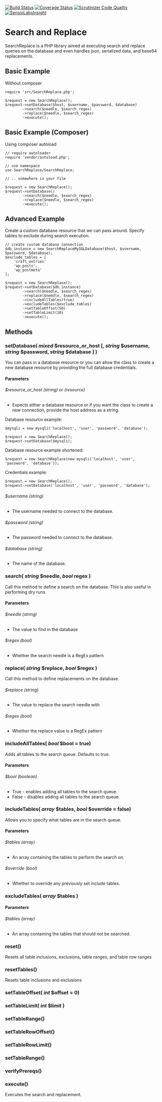 [![Build Status](https://travis-ci.org/jarrettbarnett/SearchReplace.svg?branch=master)](https://travis-ci.org/jarrettbarnett/SearchReplace)
[![Coverage Status](https://coveralls.io/repos/github/jarrettbarnett/SearchReplace/badge.svg?branch=master)](https://coveralls.io/github/jarrettbarnett/SearchReplace?branch=master)
[![Scrutinizer Code Quality](https://scrutinizer-ci.com/g/jarrettbarnett/SearchReplace/badges/quality-score.png?b=master)](https://scrutinizer-ci.com/g/jarrettbarnett/SearchReplace/?branch=master)
[![SensioLabsInsight](https://insight.sensiolabs.com/projects/6ddf9fd3-dd10-4fb2-81f2-47b28fba1734/mini.png)](https://insight.sensiolabs.com/projects/6ddf9fd3-dd10-4fb2-81f2-47b28fba1734)

# Search and Replace 

SearchReplace is a PHP library aimed at executing search and replace queries on the database and even handles json, serialized data, and base64 replacements.


## Basic Example
Without composer

    require 'src/SearchReplace.php';
    
    $request = new SearchReplace();
    $request->setDatabase($host, $username, $password, $database)
            ->search($needle, $search_regex)
            ->replace($needle, $search_regex)
            ->execute();
 
## Basic Example (Composer)
Using composer autoload

    // require autoloader
    require 'vendor/autoload.php';
    
    // use namespace
    use SearchReplace/SearchReplace;
    
    // .. somewhere in your file

    $request = new SearchReplace();
    $request->setDatabase()
            ->search($needle, $search_regex)
            ->replace($needle, $search_regex)
            ->execute();
        
## Advanced Example
Create a custom database resource that we can pass around. Specify tables to exclude during search execution.
    
    // create custom database connection
    $db_instance = new SearchReplaceMySQLDatabase($host, $username, $password, $database);
    $exclude_tables = [
        'craft_entries'
        'wp_posts',
        'wp_postmeta'
    ];
    
    $request = new SearchReplace();
    $request->setDatabase($db_instance)
            ->search($needle, $search_regex)
            ->replace($needle, $search_regex)
            ->includeAllTables(true)
            ->excludeTables($exclude_tables)
            ->setTableOffset(50)
            ->setTableLimit(10)
            ->execute();

## Methods

### setDatabase( _mixed_ $resource_or_host [, _string_ $username, _string_ $password, _string_ $database ] )
You can pass in a database resource or you can allow the class to create a new database resource by providing the full database credentials.
#### Parameters
###### $resource_or_host _(string)_ or _(resource)_
* Expects either a database resource or if you want the class to create a new connection, provide the host address as a string.

Database resource example:

    $mysqli = new mysqli('localhost', 'user', 'password', 'database');
    
    $request = new SearchReplace();
    $request->setDatabase($mysqli);
    
Database resource example shortened:

    $request = new SearchReplace(new mysqli('localhost', 'user', 'password', 'database'));
    
Credentials example:

    $request = new SearchReplace();
    $request->setDatabase('localhost', 'user', 'password', 'database');

###### $username _(string)_
* The username needed to connect to the database.
###### $password _(string)_
* The password needed to connect to the database.
###### $database _(string)_
* The name of the database.

### search( _string_ $needle, _bool_ regex )
Call this method to define a search on the database. This is also useful in performing dry runs.
#### Parameters
###### $needle _(string)_
* The value to find in the database
###### $regex _(bool)_
* Whether the search needle is a RegEx pattern

### replace( _string_ $replace, _bool_ $regex )
Call this method to define replacements on the database.
###### $replace _(string)_
* The value to replace the search needle with
###### $regex _(bool)_
* Whether the replace value is a RegEx pattern

### includeAllTables( _bool_ $bool = true)
Adds all tables to the search queue. Defaults to true.
#### Parameters
###### $bool _(boolean)_
* True - enables adding all tables to the search queue.
* False - disables adding all tables to the search queue.

### includeTables( _array_ $tables, _bool_ $override = false)
Allows you to specify what tables are in the search queue.
#### Parameters
###### $tables _(array)_
* An array containing the tables to perform the search on.

###### $override _(bool)_
* Whether to override any previously set include tables.

### excludeTables( _array_ $tables )
#### Parameters
###### $tables _(array)_
* An array containing the tables that should not be searched.

### reset()
Resets all table inclusions, exclusions, table ranges, and table row ranges

### resetTables()
Resets table inclusions and exclusions

### setTableOffset( _int_ $offset = 0)

### setTableLimit( _int_ $limit )
### setTableRange()
### setTableRowOffset()
### setTableRowLimit()
### setTableRange()
### verifyPrereqs()

### execute()
Executes the search and replacement.
